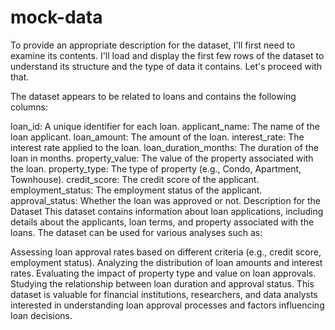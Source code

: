 # mock-data
To provide an appropriate description for the dataset, I'll first need to examine its contents. I'll load and display the first few rows of the dataset to understand its structure and the type of data it contains. Let's proceed with that.

The dataset appears to be related to loans and contains the following columns:

loan_id: A unique identifier for each loan.
applicant_name: The name of the loan applicant.
loan_amount: The amount of the loan.
interest_rate: The interest rate applied to the loan.
loan_duration_months: The duration of the loan in months.
property_value: The value of the property associated with the loan.
property_type: The type of property (e.g., Condo, Apartment, Townhouse).
credit_score: The credit score of the applicant.
employment_status: The employment status of the applicant.
approval_status: Whether the loan was approved or not.
Description for the Dataset
This dataset contains information about loan applications, including details about the applicants, loan terms, and property associated with the loans. The dataset can be used for various analyses such as:

Assessing loan approval rates based on different criteria (e.g., credit score, employment status).
Analyzing the distribution of loan amounts and interest rates.
Evaluating the impact of property type and value on loan approvals.
Studying the relationship between loan duration and approval status.
This dataset is valuable for financial institutions, researchers, and data analysts interested in understanding loan approval processes and factors influencing loan decisions.
